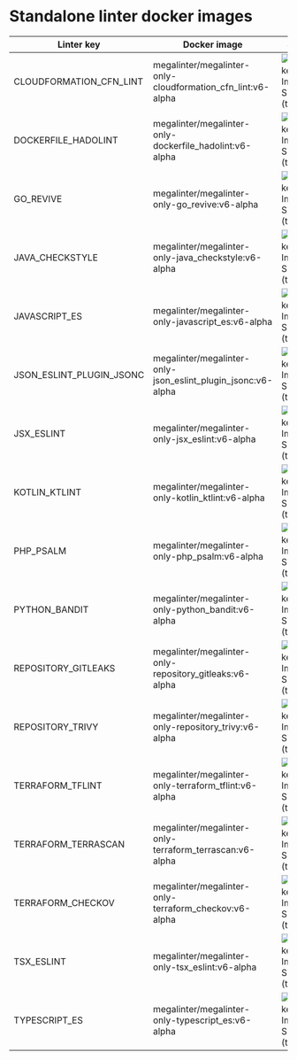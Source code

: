 # Standalone linter docker images

| Linter key               | Docker image                                                 | Size                                                                                                                              |
|--------------------------|--------------------------------------------------------------|-----------------------------------------------------------------------------------------------------------------------------------|
| CLOUDFORMATION_CFN_LINT  | megalinter/megalinter-only-cloudformation_cfn_lint:v6-alpha  | ![Docker Image Size (tag)](https://img.shields.io/docker/image-size/megalinter/megalinter-only-cloudformation_cfn_lint/v6-alpha)  |
| DOCKERFILE_HADOLINT      | megalinter/megalinter-only-dockerfile_hadolint:v6-alpha      | ![Docker Image Size (tag)](https://img.shields.io/docker/image-size/megalinter/megalinter-only-dockerfile_hadolint/v6-alpha)      |
| GO_REVIVE                | megalinter/megalinter-only-go_revive:v6-alpha                | ![Docker Image Size (tag)](https://img.shields.io/docker/image-size/megalinter/megalinter-only-go_revive/v6-alpha)                |
| JAVA_CHECKSTYLE          | megalinter/megalinter-only-java_checkstyle:v6-alpha          | ![Docker Image Size (tag)](https://img.shields.io/docker/image-size/megalinter/megalinter-only-java_checkstyle/v6-alpha)          |
| JAVASCRIPT_ES            | megalinter/megalinter-only-javascript_es:v6-alpha            | ![Docker Image Size (tag)](https://img.shields.io/docker/image-size/megalinter/megalinter-only-javascript_es/v6-alpha)            |
| JSON_ESLINT_PLUGIN_JSONC | megalinter/megalinter-only-json_eslint_plugin_jsonc:v6-alpha | ![Docker Image Size (tag)](https://img.shields.io/docker/image-size/megalinter/megalinter-only-json_eslint_plugin_jsonc/v6-alpha) |
| JSX_ESLINT               | megalinter/megalinter-only-jsx_eslint:v6-alpha               | ![Docker Image Size (tag)](https://img.shields.io/docker/image-size/megalinter/megalinter-only-jsx_eslint/v6-alpha)               |
| KOTLIN_KTLINT            | megalinter/megalinter-only-kotlin_ktlint:v6-alpha            | ![Docker Image Size (tag)](https://img.shields.io/docker/image-size/megalinter/megalinter-only-kotlin_ktlint/v6-alpha)            |
| PHP_PSALM                | megalinter/megalinter-only-php_psalm:v6-alpha                | ![Docker Image Size (tag)](https://img.shields.io/docker/image-size/megalinter/megalinter-only-php_psalm/v6-alpha)                |
| PYTHON_BANDIT            | megalinter/megalinter-only-python_bandit:v6-alpha            | ![Docker Image Size (tag)](https://img.shields.io/docker/image-size/megalinter/megalinter-only-python_bandit/v6-alpha)            |
| REPOSITORY_GITLEAKS      | megalinter/megalinter-only-repository_gitleaks:v6-alpha      | ![Docker Image Size (tag)](https://img.shields.io/docker/image-size/megalinter/megalinter-only-repository_gitleaks/v6-alpha)      |
| REPOSITORY_TRIVY         | megalinter/megalinter-only-repository_trivy:v6-alpha         | ![Docker Image Size (tag)](https://img.shields.io/docker/image-size/megalinter/megalinter-only-repository_trivy/v6-alpha)         |
| TERRAFORM_TFLINT         | megalinter/megalinter-only-terraform_tflint:v6-alpha         | ![Docker Image Size (tag)](https://img.shields.io/docker/image-size/megalinter/megalinter-only-terraform_tflint/v6-alpha)         |
| TERRAFORM_TERRASCAN      | megalinter/megalinter-only-terraform_terrascan:v6-alpha      | ![Docker Image Size (tag)](https://img.shields.io/docker/image-size/megalinter/megalinter-only-terraform_terrascan/v6-alpha)      |
| TERRAFORM_CHECKOV        | megalinter/megalinter-only-terraform_checkov:v6-alpha        | ![Docker Image Size (tag)](https://img.shields.io/docker/image-size/megalinter/megalinter-only-terraform_checkov/v6-alpha)        |
| TSX_ESLINT               | megalinter/megalinter-only-tsx_eslint:v6-alpha               | ![Docker Image Size (tag)](https://img.shields.io/docker/image-size/megalinter/megalinter-only-tsx_eslint/v6-alpha)               |
| TYPESCRIPT_ES            | megalinter/megalinter-only-typescript_es:v6-alpha            | ![Docker Image Size (tag)](https://img.shields.io/docker/image-size/megalinter/megalinter-only-typescript_es/v6-alpha)            |

